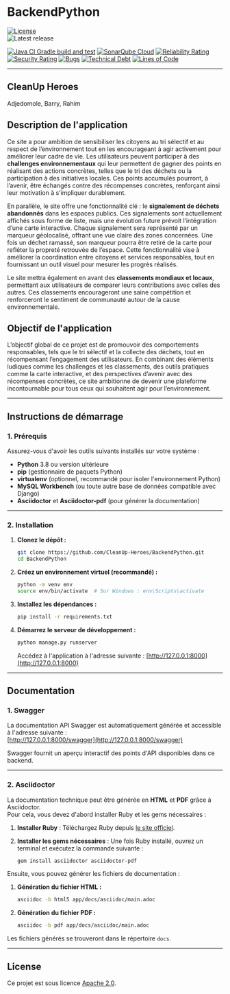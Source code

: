 # BackendPython
[![License](https://img.shields.io/badge/license-Apache%202.0-blue.svg)](LICENSE)  
![Latest release](https://img.shields.io/github/v/release/cleanUp-Heroes/BackendPython)

[![Java CI Gradle build and test](https://github.com/CleanUp-Heroes/BackendPython/actions/workflows/build.yml/badge.svg?branch=main)](https://github.com/CleanUp-Heroes/BackendPython/actions/workflows/build.yml)  [![SonarQube Cloud](https://github.com/CleanUp-Heroes/BackendPython/actions/workflows/sonar.yml/badge.svg)](https://github.com/CleanUp-Heroes/BackendPython/actions/workflows/sonar.yml)  [![Reliability Rating](https://sonarcloud.io/api/project_badges/measure?project=CleanUp-Heroes_BackendPython&metric=reliability_rating)](https://sonarcloud.io/summary/new_code?id=CleanUp-Heroes_BackendPython)  [![Security Rating](https://sonarcloud.io/api/project_badges/measure?project=CleanUp-Heroes_BackendPython&metric=security_rating)](https://sonarcloud.io/summary/new_code?id=CleanUp-Heroes_BackendPython)  [![Bugs](https://sonarcloud.io/api/project_badges/measure?project=CleanUp-Heroes_BackendPython&metric=bugs)](https://sonarcloud.io/summary/new_code?id=CleanUp-Heroes_BackendPython)  [![Technical Debt](https://sonarcloud.io/api/project_badges/measure?project=CleanUp-Heroes_BackendPython&metric=sqale_index)](https://sonarcloud.io/summary/new_code?id=CleanUp-Heroes_BackendPython)  [![Lines of Code](https://sonarcloud.io/api/project_badges/measure?project=CleanUp-Heroes_BackendPython&metric=ncloc)](https://sonarcloud.io/summary/new_code?id=CleanUp-Heroes_BackendPython)

---


## CleanUp Heroes
Adjedomole, Barry, Rahim

## Description de l'application
Ce site a pour ambition de sensibiliser les citoyens au tri sélectif et au respect de l’environnement tout en les encourageant à agir activement pour améliorer leur cadre de vie. Les utilisateurs peuvent participer à des **challenges environnementaux** qui leur permettent de gagner des points en réalisant des actions concrètes, telles que le tri des déchets ou la participation à des initiatives locales. Ces points accumulés pourront, à l’avenir, être échangés contre des récompenses concrètes, renforçant ainsi leur motivation à s’impliquer durablement.

En parallèle, le site offre une fonctionnalité clé : le **signalement de déchets abandonnés** dans les espaces publics. Ces signalements sont actuellement affichés sous forme de liste, mais une évolution future prévoit l’intégration d’une carte interactive. Chaque signalement sera représenté par un marqueur géolocalisé, offrant une vue claire des zones concernées. Une fois un déchet ramassé, son marqueur pourra être retiré de la carte pour refléter la propreté retrouvée de l’espace. Cette fonctionnalité vise à améliorer la coordination entre citoyens et services responsables, tout en fournissant un outil visuel pour mesurer les progrès réalisés.

Le site mettra également en avant des **classements mondiaux et locaux**, permettant aux utilisateurs de comparer leurs contributions avec celles des autres. Ces classements encourageront une saine compétition et renforceront le sentiment de communauté autour de la cause environnementale.

## Objectif de l'application
L’objectif global de ce projet est de promouvoir des comportements responsables, tels que le tri sélectif et la collecte des déchets, tout en récompensant l’engagement des utilisateurs. En combinant des éléments ludiques comme les challenges et les classements, des outils pratiques comme la carte interactive, et des perspectives d’avenir avec des récompenses concrètes, ce site ambitionne de devenir une plateforme incontournable pour tous ceux qui souhaitent agir pour l’environnement.

---

## Instructions de démarrage

### 1. Prérequis

Assurez-vous d'avoir les outils suivants installés sur votre système :
- **Python** 3.8 ou version ultérieure
- **pip** (gestionnaire de paquets Python)
- **virtualenv** (optionnel, recommandé pour isoler l'environnement Python)
- **MySQL Workbench** (ou toute autre base de données compatible avec Django)
- **Asciidoctor** et **Asciidoctor-pdf** (pour générer la documentation)

---

### 2. Installation

1. **Clonez le dépôt :**
   ```bash
   git clone https://github.com/CleanUp-Heroes/BackendPython.git
   cd BackendPython
   ```

2. **Créez un environnement virtuel (recommandé) :**
   ```bash
   python -m venv env
   source env/bin/activate  # Sur Windows : env\Scripts\activate
   ```

3. **Installez les dépendances :**
   ```bash
   pip install -r requirements.txt
   ```

4. **Démarrez le serveur de développement :**
   ```bash
   python manage.py runserver
   ```
   Accédez à l'application à l'adresse suivante : [http://127.0.0.1:8000](http://127.0.0.1:8000)

---

## Documentation

### 1. Swagger
La documentation API Swagger est automatiquement générée et accessible à l'adresse suivante :  
[http://127.0.0.1:8000/swagger](http://127.0.0.1:8000/swagger)  

Swagger fournit un aperçu interactif des points d'API disponibles dans ce backend.

---

### 2. Asciidoctor

La documentation technique peut être générée en **HTML** et **PDF** grâce à Asciidoctor.  
Pour cela, vous devez d'abord installer Ruby et les gems nécessaires :

1. **Installer Ruby** : Téléchargez Ruby depuis [le site officiel](https://rubyinstaller.org/).
   
2. **Installer les gems nécessaires** : Une fois Ruby installé, ouvrez un terminal et exécutez la commande suivante :
   ```bash
   gem install asciidoctor asciidoctor-pdf
   ```

Ensuite, vous pouvez générer les fichiers de documentation :

1. **Génération du fichier HTML :**
   ```bash
   asciidoc -b html5 app/docs/asciidoc/main.adoc
   ```

2. **Génération du fichier PDF :**
   ```bash
   asciidoc -b pdf app/docs/asciidoc/main.adoc
   ```

Les fichiers générés se trouveront dans le répertoire `docs`.

---

## License

Ce projet est sous licence [Apache 2.0](LICENSE.txt).
